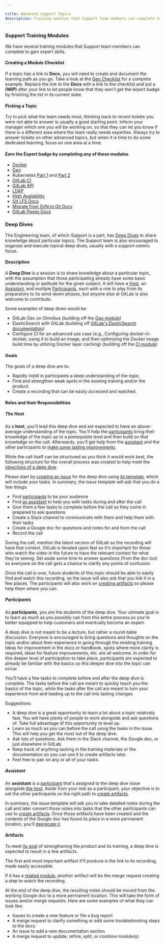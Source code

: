 ```yaml
---

title: Advanced Support Topics
description: Training modules that Support team members can complete to gain expert skills.
---
```




### Support Training Modules

We have several training modules that Support team members can complete to gain expert skills.

#### Creating a Module Checklist

If a topic has a link to **Docs**, you will need to create and document the learning path as you go. Take a look at the [Geo Checklist](https://gitlab.com/gitlab-com/support/support-training/blob/master/.gitlab/issue_templates/Geo.md) for a complete example. Replace the link to the **Docs** with a link to the checklist and put a **(WIP)** after your link to let people know that they won't get the expert badge by finishing the list in its current state.

#### Picking a Topic

Try to pick what the team needs most, thinking back to recent tickets you were not able to answer is usually a good starting point. Inform your manager which one you will be working on, so that they can let you know if there is a different area where the team really needs expertise. Always try to answer tickets on other advanced topics, but when it is time to do some dedicated learning, focus on one area at a time.

#### Earn the Expert badge by completing any of these modules

- [Docker](https://gitlab.com/gitlab-com/support/support-training/-/issues/new?issuable_template=Docker)
- [Geo](https://gitlab.com/gitlab-com/support/support-training/-/issues/new?issuable_template=Geo)
- Kubernetes [Part 1](https://gitlab.com/gitlab-com/support/support-training/-/issues/new?issuable_template=Kubernetes%20Part%201) and [Part 2](https://gitlab.com/gitlab-com/support/support-training/-/issues/new?issuable_template=Kubernetes%20Part%202)
- [GitLab CI](https://gitlab.com/gitlab-com/support/support-training/-/issues/new?issuable_template=Continuous%20Integration)
- [GitLab API](https://gitlab.com/gitlab-com/support/support-training/-/issues/new?issuable_template=GitLab%20API)
- [LDAP](https://gitlab.com/gitlab-com/support/support-training/-/issues/new?issuable_template=LDAP)
- [High Availability](https://gitlab.com/gitlab-com/support/support-training/-/issues/new?issuable_template=Scaled%20And%20High%20Availability)
- [Git LFS Docs](https://docs.gitlab.com/ee/topics/git/lfs/index.html)
- [Migrate from SVN to Git Docs](https://docs.gitlab.com/ee/user/project/import/index.html#import-from-subversion)
- [GitLab Pages Docs](https://docs.gitlab.com/ee/administration/pages/index.html)

### Deep Dives

The Engineering team, of which Support is a part, has [Deep Dives](/handbook/communication/deep-dives/) to share knowledge about particular topics. The Support team is also encouraged to organize and execute topical deep dives, usually with a support-centric focus.

#### Description

A **Deep Dive** is a session is to share knowledge about a particular topic, with the assumption that those participating already have some basic understanding or aptitude for the given subject. It will have a [Host](#the-host), an [Assistant](#assistant), and multiple [Participants](#participants), each with a role to play from its preparatory to its wind-down phases, but anyone else at GitLab is also welcome to contribute.

Some examples of deep dives would be:

- GitLab Geo on Omnibus (building off the [Geo module](https://gitlab.com/gitlab-com/support/support-training/blob/master/.gitlab/issue_templates/Geo.md))
- ElasticSearch with GitLab (building off [GitLab's ElasticSearch documentation](https://docs.gitlab.com/ee/integration/elasticsearch.html))
- Configure CI for an advanced use case (e.g., Configuring docker-in-docker, using it to build an image, and then optimizing the Docker image build time by utilizing Docker layer caching) (building off the [CI module](https://gitlab.com/gitlab-com/support/support-training/blob/master/.gitlab/issue_templates/CI.md))

#### Goals

The goals of a deep dive are to:

- Rapidly instill in participants a deep understanding of the topic.
- Find and strengthen weak spots in the existing training and/or the product.
- Create a recording that can be easily accessed and watched.

#### Roles and their Responsibilities

##### The Host

As a **host**, you'll lead this deep dive and are expected to have an above-average understanding of the topic. You'll help the [participants](#participants) bring their knowledge of the topic up to a prerequisite level and then build on that knowledge on the call. Afterwards, you'll get help from the [assistant](#assistant) and the other participants to [make some lasting improvements](#artifacts).

While the call itself can be structured as you think it would work best, the following structure for the overall process was created to help meet the [objectives of a deep dive](#goals).

Please start by [creating an issue](https://gitlab.com/gitlab-com/support/support-team-meta/issues) for the deep dive using [its template](https://gitlab.com/gitlab-com/support/support-team-meta/blob/master/.gitlab/issue_templates/Deep%20Dive.md), which will include your tasks. In summary, the issue template will ask that you do a few things:

- Find [participants](#participants) to be your audience
- Find [an assistant](#assistant) to help you with tasks during and after the call
- Give them a few tasks to complete before the call so they come in prepared to ask questions
- Create a Slack channel to communicate with them and help them with their tasks
- Create a Google doc for questions and notes for and from the call
- Record the call

During the call, mention the latest version of GitLab so the recording will have that context. GitLab is iterated upon fast so it's important for those who watch the video in the future to have the relevant context for what they're seeing. Set aside some time to answer questions (from the doc too) so everyone on the call gets a chance to clarify any points of confusion.

Once the call is over, future students of this topic should be able to easily find and watch this recording, so the issue will also ask that you link it in a few places. The participants will also work on [creating artifacts](#artifacts) so please help them where you can.

##### Participants

As **participants**, you are the students of the deep dive. Your ultimate goal is to learn as much as you possibly can from this entire process so you're better equipped to help customers and eventually become an expert.

A deep dive is not meant to be a lecture, but rather a round-table discussion. Everyone is encouraged to bring questions and thoughts on the topic and/or about their experience in going through the existing training. Ideas for improvement in the docs or handbook, spots where more clarity is required, ideas for feature improvements, etc. are all welcome. In order for this deeper level of participation to take place, participants are expected to already be familiar with the basics so this deeper dive into the topic can occur.

You'll have a few tasks to complete before and after the deep dive is complete. The tasks before the call are meant to quickly teach you the basics of the topic, while the tasks after the call are meant to turn your experience from and leading up to the call into lasting changes.

Suggestions:

- A deep dive is a great opportunity to learn a lot about a topic relatively fast. You will have plenty of people to work alongside and ask questions of. Take full advantage of this opportunity to level up.
- Learn as much as you can before the call using the tasks in the issue. This will help you get the most out of the deep dive.
- Ask lots of questions. Ask them in the Slack channel, the Google doc, or just elsewhere in GitLab.
- Keep track of anything lacking in the training materials or the documentation so you can use it to create artifacts later.
- Feel free to pair on any or all of your tasks.

##### Assistant

An **assistant** is a [participant](#participants) that's assigned to the deep dive issue alongside [the host](#the-host). Aside from your role as a participant, your objective is to set the other participants on the right path to [create artifacts](#artifacts).

In summary, the issue template will ask you to take detailed notes during the call and later convert those notes into tasks that the other participants can use to [create artifacts](#artifacts). Once those artifacts have been created and the contents of the Google doc has found its place in a more permanent location, you'll [deprecate it](/handbook/communication/#how-to-deprecate-a-google-doc).

#### Artifacts

To meet [its goal](#goals) of strengthening the product and its training, a deep dive is expected to result in a few artifacts.

The first and most important artifact it'll produce is the link to its recording, made easily accessible.

If it has a [related module](#earn-the-expert-badge-by-completing-any-of-these-modules), another artifact will be the merge request creating a step to watch the recording.

At the end of the deep dive, the resulting notes should be moved from the working Google doc to a more permanent location. This will take the form of issues and/or merge requests.  Here are some examples of what they can look like:

- Issues to create a new feature or file a bug report
- A merge request to clarify something or add some troubleshooting steps to the docs
- An issue to add a new documentation section
- A merge request to update, refine, split, or combine module(s)
